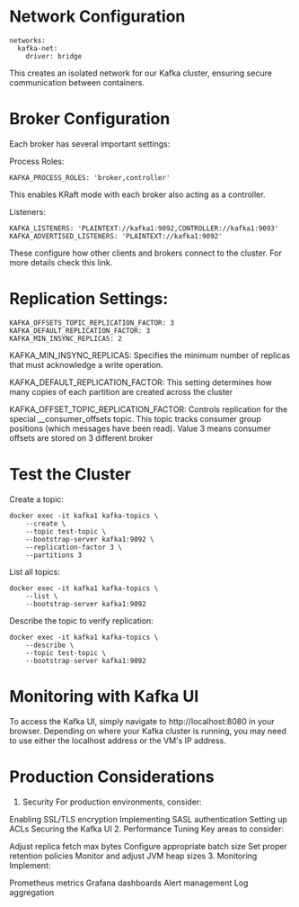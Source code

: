 # Network Configuration

```
networks:
  kafka-net:
    driver: bridge
```

This creates an isolated network for our Kafka cluster, ensuring secure communication between containers.

# Broker Configuration

Each broker has several important settings:

Process Roles:

```
KAFKA_PROCESS_ROLES: 'broker,controller'
```

This enables KRaft mode with each broker also acting as a controller.

Listeners:

```
KAFKA_LISTENERS: 'PLAINTEXT://kafka1:9092,CONTROLLER://kafka1:9093'
KAFKA_ADVERTISED_LISTENERS: 'PLAINTEXT://kafka1:9092'
```

These configure how other clients and brokers connect to the cluster. For more details check this link.

# Replication Settings:

```
KAFKA_OFFSETS_TOPIC_REPLICATION_FACTOR: 3
KAFKA_DEFAULT_REPLICATION_FACTOR: 3
KAFKA_MIN_INSYNC_REPLICAS: 2
```

KAFKA_MIN_INSYNC_REPLICAS: Specifies the minimum number of replicas that must acknowledge a write operation.

KAFKA_DEFAULT_REPLICATION_FACTOR: This setting determines how many copies of each partition are created across the cluster

KAFKA_OFFSET_TOPIC_REPLICATION_FACTOR: Controls replication for the special __consumer_offsets topic. This topic tracks consumer group positions (which messages have been read). Value 3 means consumer offsets are stored on 3 different broker

# Test the Cluster

Create a topic:
```
docker exec -it kafka1 kafka-topics \
    --create \
    --topic test-topic \
    --bootstrap-server kafka1:9092 \
    --replication-factor 3 \
    --partitions 3
```

List all topics:
```
docker exec -it kafka1 kafka-topics \
    --list \
    --bootstrap-server kafka1:9092
```

Describe the topic to verify replication:
```
docker exec -it kafka1 kafka-topics \
    --describe \
    --topic test-topic \
    --bootstrap-server kafka1:9092
```

# Monitoring with Kafka UI

To access the Kafka UI, simply navigate to http://localhost:8080 in your browser. Depending on where your Kafka cluster is running, you may need to use either the localhost address or the VM's IP address.

# Production Considerations
1. Security
For production environments, consider:

Enabling SSL/TLS encryption
Implementing SASL authentication
Setting up ACLs
Securing the Kafka UI
2. Performance Tuning
Key areas to consider:

Adjust replica fetch max bytes
Configure appropriate batch size
Set proper retention policies
Monitor and adjust JVM heap sizes
3. Monitoring
Implement:

Prometheus metrics
Grafana dashboards
Alert management
Log aggregation